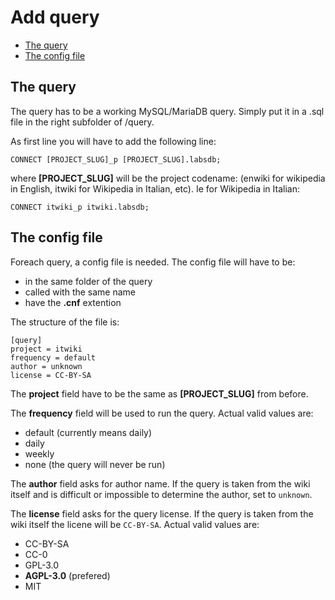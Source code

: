 # Add query

- [The query](#the-query)
- [The config file](#the-config-file)

<a name="the-query"></a>
## The query

The query has to be a working MySQL/MariaDB query. Simply put it in a .sql file in the right subfolder of /query.

As first line you will have to add the following line:

	CONNECT [PROJECT_SLUG]_p [PROJECT_SLUG].labsdb;

where **[PROJECT_SLUG]** will be the project codename: (enwiki for wikipedia in English, itwiki for Wikipedia in Italian, etc). Ie for Wikipedia in Italian:

	CONNECT itwiki_p itwiki.labsdb;

<a name="the-config-file"></a>
## The config file

Foreach query, a config file is needed. The config file will have to be:

- in the same folder of the query
- called with the same name
- have the **.cnf** extention

The structure of the file is:

	[query]
	project = itwiki
	frequency = default
	author = unknown
	license = CC-BY-SA

The **project** field have to be the same as **[PROJECT_SLUG]** from before.

The **frequency** field will be used to run the query. Actual valid values are:

- default (currently means daily)
- daily
- weekly
- none (the query will never be run)

The **author** field asks for author name. If the query is taken from the wiki itself and is difficult or impossible to determine the author, set to `unknown`.

The **license** field asks for the query license. If the query is taken from the wiki itself the licene will be `CC-BY-SA`. Actual valid values are:

- CC-BY-SA
- CC-0
- GPL-3.0
- **AGPL-3.0** (prefered)
- MIT

